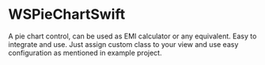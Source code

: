 # WSPieChartSwift
A pie chart control, can be used as EMI calculator or any equivalent. Easy to integrate and use. Just assign custom class to your view and use easy configuration as mentioned in example project.
